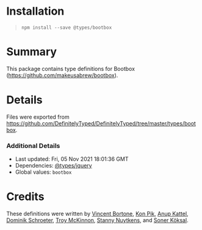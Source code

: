 # Installation
> `npm install --save @types/bootbox`

# Summary
This package contains type definitions for Bootbox (https://github.com/makeusabrew/bootbox).

# Details
Files were exported from https://github.com/DefinitelyTyped/DefinitelyTyped/tree/master/types/bootbox.

### Additional Details
 * Last updated: Fri, 05 Nov 2021 18:01:36 GMT
 * Dependencies: [@types/jquery](https://npmjs.com/package/@types/jquery)
 * Global values: `bootbox`

# Credits
These definitions were written by [Vincent Bortone](https://github.com/vbortone), [Kon Pik](https://github.com/konpikwastaken), [Anup Kattel](https://github.com/kanup), [Dominik Schroeter](https://github.com/icereed), [Troy McKinnon](https://github.com/trodi), [Stanny Nuytkens](https://github.com/stannynuytkens), and [Soner Köksal](https://github.com/renjfk).
